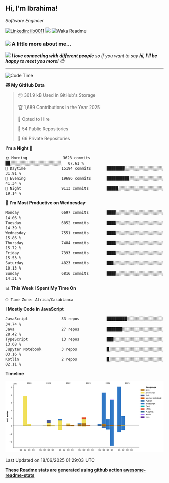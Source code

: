 <h2>Hi, I'm Ibrahima! </h2>
<p><em>Software Engineer 
</em></p>


[![Linkedin: iib0011](https://img.shields.io/badge/-iib0011-blue?style=flat-square&logo=Linkedin&logoColor=white&link=https://www.linkedin.com/in/iib0011/)](https://www.linkedin.com/in/iib0011/)
![](https://visitor-badge.glitch.me/badge?page_id=iib0011)
![Waka Readme](https://github.com/iib0011/iib0011/workflows/Waka%20Readme/badge.svg)


### <img src="https://media.giphy.com/media/VgCDAzcKvsR6OM0uWg/giphy.gif" width="50"> A little more about me...  


<img src="https://media.giphy.com/media/LnQjpWaON8nhr21vNW/giphy.gif" width="60"> <em><b>I love connecting with different people</b> so if you want to say <b>hi, I'll be happy to meet you more!</b> 😊</em>

---
<!--START_SECTION:waka-->
![Code Time](http://img.shields.io/badge/Code%20Time-4%2C974%20hrs%2052%20mins-blue)

**🐱 My GitHub Data** 

> 📦 361.9 kB Used in GitHub's Storage 
 > 
> 🏆 1,689 Contributions in the Year 2025
 > 
> 💼 Opted to Hire
 > 
> 📜 54 Public Repositories 
 > 
> 🔑 66 Private Repositories 
 > 
**I'm a Night 🦉** 

```text
🌞 Morning                3623 commits        ██░░░░░░░░░░░░░░░░░░░░░░░   07.61 % 
🌆 Daytime                15194 commits       ████████░░░░░░░░░░░░░░░░░   31.91 % 
🌃 Evening                19686 commits       ██████████░░░░░░░░░░░░░░░   41.34 % 
🌙 Night                  9113 commits        █████░░░░░░░░░░░░░░░░░░░░   19.14 % 
```
📅 **I'm Most Productive on Wednesday** 

```text
Monday                   6697 commits        ████░░░░░░░░░░░░░░░░░░░░░   14.06 % 
Tuesday                  6852 commits        ████░░░░░░░░░░░░░░░░░░░░░   14.39 % 
Wednesday                7551 commits        ████░░░░░░░░░░░░░░░░░░░░░   15.86 % 
Thursday                 7484 commits        ████░░░░░░░░░░░░░░░░░░░░░   15.72 % 
Friday                   7393 commits        ████░░░░░░░░░░░░░░░░░░░░░   15.53 % 
Saturday                 4823 commits        ███░░░░░░░░░░░░░░░░░░░░░░   10.13 % 
Sunday                   6816 commits        ████░░░░░░░░░░░░░░░░░░░░░   14.31 % 
```


📊 **This Week I Spent My Time On** 

```text
🕑︎ Time Zone: Africa/Casablanca
```

**I Mostly Code in JavaScript** 

```text
JavaScript               33 repos            █████████░░░░░░░░░░░░░░░░   34.74 % 
Java                     27 repos            ███████░░░░░░░░░░░░░░░░░░   28.42 % 
TypeScript               13 repos            ███░░░░░░░░░░░░░░░░░░░░░░   13.68 % 
Jupyter Notebook         3 repos             █░░░░░░░░░░░░░░░░░░░░░░░░   03.16 % 
Kotlin                   2 repos             █░░░░░░░░░░░░░░░░░░░░░░░░   02.11 % 
```



**Timeline**

![Lines of Code chart](https://raw.githubusercontent.com/iib0011/iib0011/master/assets/bar_graph.png)


 Last Updated on 18/06/2025 01:29:03 UTC
<!--END_SECTION:waka-->

**These Readme stats are generated using github action [awesome-readme-stats](https://github.com/iib0011/waka-readme-stats)**
